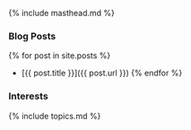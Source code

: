 {% include masthead.md %}

### Blog Posts

{% for post in site.posts %}
-  [{{ post.title }}]({{ post.url }})
{% endfor %}

### Interests

{% include topics.md %}



